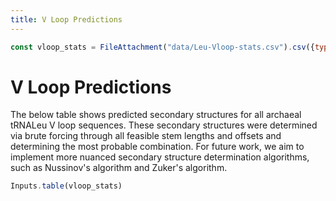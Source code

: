 ```yaml
---
title: V Loop Predictions
---
```


```js
const vloop_stats = FileAttachment("data/Leu-Vloop-stats.csv").csv({typed:true})
```

# V Loop Predictions

The below table shows predicted secondary structures for all archaeal tRNALeu V loop sequences. These secondary structures were determined via brute forcing through all feasible stem lengths and offsets and determining the most probable combination. For future work, we aim to implement more nuanced secondary structure determination algorithms, such as Nussinov's algorithm and Zuker's algorithm.

```js
Inputs.table(vloop_stats)
```